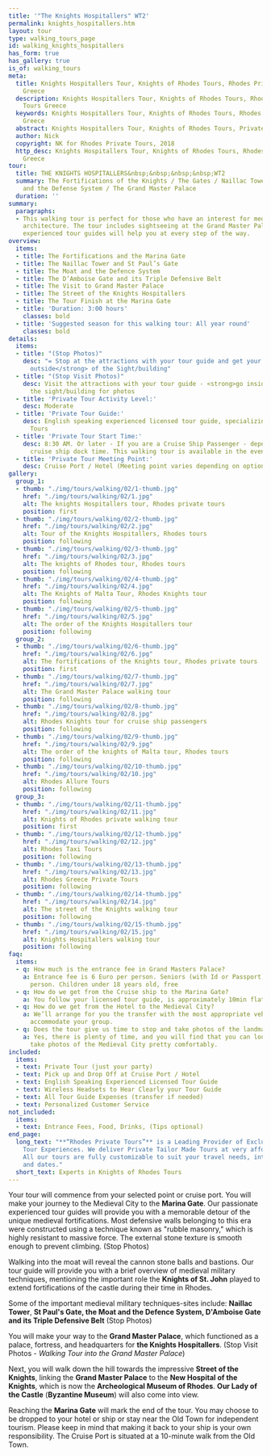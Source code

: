 ```yaml
---
title: '"The Knights Hospitallers" WT2'
permalink: knights_hospitallers.htm
layout: tour
type: walking_tours_page
id: walking_knights_hospitallers
has_form: true
has_gallery: true
is_of: walking_tours
meta:
  title: Knights Hospitallers Tour, Knights of Rhodes Tours, Rhodes Private Tours
    Greece
  description: Knights Hospitallers Tour, Knights of Rhodes Tours, Rhodes Private
    Tours Greece
  keywords: Knights Hospitallers Tour, Knights of Rhodes Tours, Rhodes Private Tours
    Greece
  abstract: Knights Hospitallers Tour, Knights of Rhodes Tours, Private Tours Greece
  author: Nick
  copyright: NK for Rhodes Private Tours, 2018
  http_desc: Knights Hospitallers Tour, Knights of Rhodes Tours, Rhodes Private Tours
    Greece
tour:
  title: THE KNIGHTS HOSPITALLERS&nbsp;&nbsp;&nbsp;&nbsp;WT2
  summary: The Fortifications of the Knights / The Gates / Naillac Tower / The Moat
    and the Defense System / The Grand Master Palace
  duration: ''
summary:
  paragraphs:
  - This walking tour is perfect for those who have an interest for medieval military
    architecture. The tour includes sightseeing at the Grand Master Palace where our
    experienced tour guides will help you at every step of the way.
overview:
  items:
  - title: The Fortifications and the Marina Gate
  - title: The Naillac Tower and St Paul’s Gate
  - title: The Moat and the Defence System
  - title: The D’Amboise Gate and its Triple Defensive Belt
  - title: The Visit to Grand Master Palace
  - title: The Street of the Knights Hospitallers
  - title: The Tour Finish at the Marina Gate
  - title: 'Duration: 3:00 hours'
    classes: bold
  - title: 'Suggested season for this walking tour: All year round'
    classes: bold
details:
  items:
  - title: "(Stop Photos)"
    desc: "= Stop at the attractions with your tour guide and get your photos <strong>from
      outside</strong> of the Sight/building"
  - title: "(Stop Visit Photos)"
    desc: Visit the attractions with your tour guide - <strong>go inside</strong>
      the sight/building for photos
  - title: 'Private Tour Activity Level:'
    desc: Moderate
  - title: 'Private Tour Guide:'
    desc: English speaking experienced licensed tour guide, specializing in Private
      Tours
  - title: 'Private Tour Start Time:'
    desc: 8:30 AM. Or later - If you are a Cruise Ship Passenger - depend on your
      cruise ship dock time. This walking tour is available in the evening as well
  - title: 'Private Tour Meeting Point:'
    desc: Cruise Port / Hotel (Meeting point varies depending on option booked)
gallery:
  group_1:
  - thumb: "./img/tours/walking/02/1-thumb.jpg"
    href: "./img/tours/walking/02/1.jpg"
    alt: The knights Hospitallers tour, Rhodes private tours
    position: first
  - thumb: "./img/tours/walking/02/2-thumb.jpg"
    href: "./img/tours/walking/02/2.jpg"
    alt: Tour of the Knights Hospitallers, Rhodes tours
    position: following
  - thumb: "./img/tours/walking/02/3-thumb.jpg"
    href: "./img/tours/walking/02/3.jpg"
    alt: The knights of Rhodes tour, Rhodes tours
    position: following
  - thumb: "./img/tours/walking/02/4-thumb.jpg"
    href: "./img/tours/walking/02/4.jpg"
    alt: The Knights of Malta Tour, Rhodes Knights tour
    position: following
  - thumb: "./img/tours/walking/02/5-thumb.jpg"
    href: "./img/tours/walking/02/5.jpg"
    alt: The order of the Knights Hospitallers tour
    position: following
  group_2:
  - thumb: "./img/tours/walking/02/6-thumb.jpg"
    href: "./img/tours/walking/02/6.jpg"
    alt: The fortifications of the Knights tour, Rhodes private tours
    position: first
  - thumb: "./img/tours/walking/02/7-thumb.jpg"
    href: "./img/tours/walking/02/7.jpg"
    alt: The Grand Master Palace walking tour
    position: following
  - thumb: "./img/tours/walking/02/8-thumb.jpg"
    href: "./img/tours/walking/02/8.jpg"
    alt: Rhodes Knights tour for cruise ship passengers
    position: following
  - thumb: "./img/tours/walking/02/9-thumb.jpg"
    href: "./img/tours/walking/02/9.jpg"
    alt: The order of the knights of Malta tour, Rhodes tours
    position: following
  - thumb: "./img/tours/walking/02/10-thumb.jpg"
    href: "./img/tours/walking/02/10.jpg"
    alt: Rhodes Allure Tours
    position: following
  group_3:
  - thumb: "./img/tours/walking/02/11-thumb.jpg"
    href: "./img/tours/walking/02/11.jpg"
    alt: Knights of Rhodes private walking tour
    position: first
  - thumb: "./img/tours/walking/02/12-thumb.jpg"
    href: "./img/tours/walking/02/12.jpg"
    alt: Rhodes Taxi Tours
    position: following
  - thumb: "./img/tours/walking/02/13-thumb.jpg"
    href: "./img/tours/walking/02/13.jpg"
    alt: Rhodes Greece Private Tours
    position: following
  - thumb: "./img/tours/walking/02/14-thumb.jpg"
    href: "./img/tours/walking/02/14.jpg"
    alt: The street of the Knights walking tour
    position: following
  - thumb: "./img/tours/walking/02/15-thumb.jpg"
    href: "./img/tours/walking/02/15.jpg"
    alt: Knights Hospitallers walking tour
    position: following
faq:
  items:
  - q: How much is the entrance fee in Grand Masters Palace?
    a: Entrance fee is 6 Euro per person. Seniors (with Id or Passport), 3 Euros per
      person. Children under 18 years old, free
  - q: How do we get from the Cruise ship to the Marina Gate?
    a: You follow your licensed tour guide, is approximately 10min flat walk
  - q: How do we get from the Hotel to the Medieval City?
    a: We’ll arrange for you the transfer with the most appropriate vehicle(s) to
      accommodate your group.
  - q: Does the tour give us time to stop and take photos of the landmarks and monuments?
    a: Yes, there is plenty of time, and you will find that you can look around and
      take photos of the Medieval City pretty comfortably.
included:
  items:
  - text: Private Tour (just your party)
  - text: Pick up and Drop Off at Cruise Port / Hotel
  - text: English Speaking Experienced Licensed Tour Guide
  - text: Wireless Headsets to Hear Clearly your Tour Guide
  - text: All Tour Guide Expenses (transfer if needed)
  - text: Personalized Customer Service
not_included:
  items:
  - text: Entrance Fees, Food, Drinks, (Tips optional)
end_page:
  long_text: "**“Rhodes Private Tours”** is a Leading Provider of Exclusive and Personalized
    Tour Experiences. We deliver Private Tailor Made Tours at very affordable rates.
    All our tours are fully customizable to suit your travel needs, interests, schedules,
    and dates."
  short_text: Experts in Knights of Rhodes Tours
---
```


Your tour will commence from your selected point or cruise port. You will make your journey to the Medieval City to the **Marina Gate**. Our passionate experienced tour guides will provide you with a memorable detour of the unique medieval fortifications. Most defensive walls belonging to this era were constructed using a technique known as "rubble masonry," which is highly resistant to massive force. The external stone texture is smooth enough to prevent climbing. (Stop Photos)

Walking into the moat will reveal the cannon stone balls and bastions. Our tour guide will provide you with a brief overview of medieval military techniques, mentioning the important role the **Knights of St. John** played to extend fortifications of the castle during their time in Rhodes.

Some of the important medieval military techniques-sites include: **Naillac Tower**, **St Paul's Gate, the Moat and the Defence System, D'Amboise Gate and its Triple Defensive Belt** (Stop Photos)

You will make your way to the **Grand Master Palace**, which functioned as a palace, fortress, and headquarters for **the Knights Hospitallers**. (Stop Visit Photos - *Walking Tour into the Grand Master Palace*)

Next, you will walk down the hill towards the impressive **Street of the Knights**, linking the **Grand Master Palace** to the **New Hospital of the Knights**, which is now the **Archeological Museum of Rhodes**. **Our Lady of the Castle** (**Byzantine Museum**) will also come into view.

Reaching the **Marina Gate** will mark the end of the tour. You may choose to be dropped to your hotel or ship or stay near the Old Town for independent tourism. Please keep in mind that making it back to your ship is your own responsibility. The Cruise Port is situated at a 10-minute walk from the Old Town.